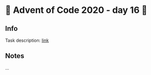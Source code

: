 # 🎄 Advent of Code 2020 - day 16 🎄

## Info

Task description: [link](https://adventofcode.com/2020/day/16)

## Notes

...